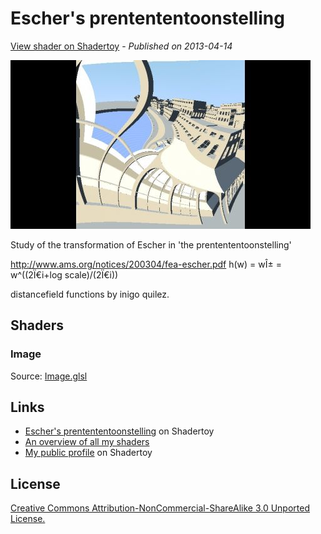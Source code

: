 ﻿# Escher's prentententoonstelling
[View shader on Shadertoy](https://www.shadertoy.com/view/Mdf3zM) - _Published on 2013-04-14_ 

![thumbnail](./thumbnail.jpg)


Study of the transformation of Escher in 'the prentententoonstelling'

http://www.ams.org/notices/200304/fea-escher.pdf
h(w) = wÎ± = w^((2Ï€i+log scale)/(2Ï€i))

distancefield functions by inigo quilez.


## Shaders

### Image

Source: [Image.glsl](./Image.glsl)

## Links
* [Escher's prentententoonstelling](https://www.shadertoy.com/view/Mdf3zM) on Shadertoy
* [An overview of all my shaders](https://reindernijhoff.net/shadertoy/)
* [My public profile](https://www.shadertoy.com/user/reinder) on Shadertoy

## License

[Creative Commons Attribution-NonCommercial-ShareAlike 3.0 Unported License.](https://creativecommons.org/licenses/by-nc-sa/3.0/)
